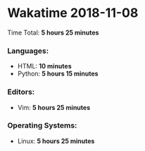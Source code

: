 # Wakatime 2018-11-08

Time Total: **5 hours 25 minutes**

### Languages:
- HTML: **10 minutes** 
- Python: **5 hours 15 minutes** 

### Editors:
- Vim: **5 hours 25 minutes** 

### Operating Systems:
- Linux: **5 hours 25 minutes** 

